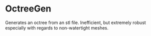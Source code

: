 # OctreeGen
Generates an octree from an stl file. Inefficient, but extremely robust especially with regards to non-watertight meshes.
